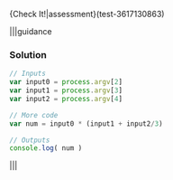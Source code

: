 {Check It!|assessment}(test-3617130863)

|||guidance
### Solution
```javascript
// Inputs
var input0 = process.argv[2]
var input1 = process.argv[3]
var input2 = process.argv[4]

// More code
var num = input0 * (input1 + input2/3)

// Outputs
console.log( num )
```
|||



